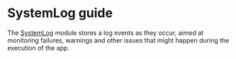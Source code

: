 # SystemLog guide

The [SystemLog](../reference/core-modules/systemlog/) module stores a log events as they occur, aimed at monitoring failures, warnings and other issues that might happen during the execution of the app.

